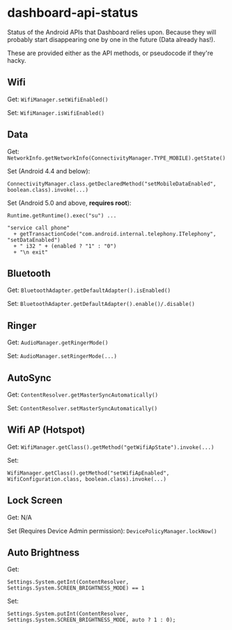 # dashboard-api-status

Status of the Android APIs that Dashboard relies upon. Because they will
probably start disappearing one by one in the future (Data already has!).

These are provided either as the API methods, or pseudocode if they're hacky.


## Wifi

Get: `WifiManager.setWifiEnabled()`

Set: `WifiManager.isWifiEnabled()`


## Data

Get: `NetworkInfo.getNetworkInfo(ConnectivityManager.TYPE_MOBILE).getState()`

Set (Android 4.4 and below): 
```
ConnectivityManager.class.getDeclaredMethod("setMobileDataEnabled", boolean.class).invoke(...)
```

Set (Android 5.0 and above, **requires root**):
```
Runtime.getRuntime().exec("su") ...

"service call phone" 
  + getTransactionCode("com.android.internal.telephony.ITelephony", "setDataEnabled")
  + " i32 " + (enabled ? "1" : "0")
  + "\n exit"
```


## Bluetooth

Get: `BluetoothAdapter.getDefaultAdapter().isEnabled()`

Set: `BluetoothAdapter.getDefaultAdapter().enable()/.disable()`


## Ringer

Get: `AudioManager.getRingerMode()`

Set: `AudioManager.setRingerMode(...)`


## AutoSync

Get: `ContentResolver.getMasterSyncAutomatically()`

Set: `ContentResolver.setMasterSyncAutomatically()`


## Wifi AP (Hotspot)

Get: `WifiManager.getClass().getMethod("getWifiApState").invoke(...)`

Set: 
```
WifiManager.getClass().getMethod("setWifiApEnabled", WifiConfiguration.class, boolean.class).invoke(...)
```


## Lock Screen

Get: N/A

Set (Requires Device Admin permission): `DevicePolicyManager.lockNow()`


## Auto Brightness

Get: 
```
Settings.System.getInt(ContentResolver, Settings.System.SCREEN_BRIGHTNESS_MODE) == 1
```

Set:
```
Settings.System.putInt(ContentResolver, Settings.System.SCREEN_BRIGHTNESS_MODE, auto ? 1 : 0);
```
